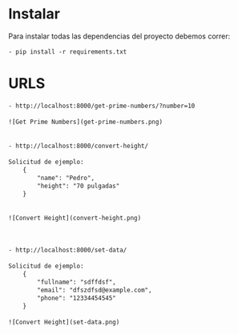 
# Instalar #
Para instalar todas las dependencias del proyecto debemos correr: 

    - pip install -r requirements.txt


# URLS #

    - http://localhost:8000/get-prime-numbers/?number=10

    ![Get Prime Numbers](get-prime-numbers.png)


    - http://localhost:8000/convert-height/

    Solicitud de ejemplo:
        {  
            "name": "Pedro", 
            "height": "70 pulgadas" 
        }


    ![Convert Height](convert-height.png)



    - http://localhost:8000/set-data/

    Solicitud de ejemplo:
        {  
            "fullname": "sdffdsf",
            "email": "dfszdfsd@example.com",
            "phone": "12334454545"
        }
    
    ![Convert Height](set-data.png)
    
